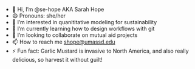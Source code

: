 - 👋 Hi, I’m @se-hope AKA Sarah Hope
- 😄 Pronouns: she/her
- 👀 I’m interested in quanititative modeling for sustainability
- 🌱 I’m currently learning how to design workflows with git
- 💞️ I’m looking to collaborate on mutual aid projects 
- 📫 How to reach me shope@umassd.edu 
- ⚡ Fun fact: Garlic Mustard is invasive to North America, and also really delicious, so harvest it without guilt! 

<!---
se-hope/se-hope is a ✨ special ✨ repository because its `README.md` (this file) appears on your GitHub profile.
You can click the Preview link to take a look at your changes.
--->
